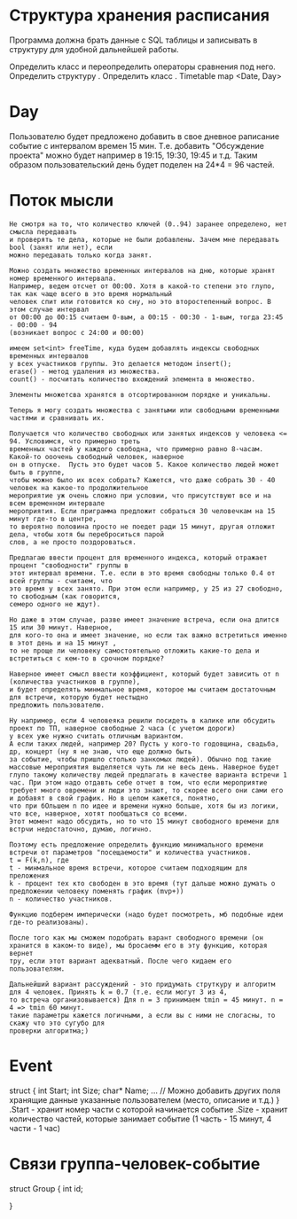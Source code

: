 # Структура хранения расписания
Программа должна брать данные с SQL таблицы и записывать в структуру для удобной дальнейшей работы.

Определить класс <Date> и переопределить операторы сравнения под него.
Определить структуру <Day>.
Определить класс <Timetable>. Timetable map <Date, Day>

# Day

Пользователю будет предложено добавить в свое дневное раписание событие с интервалом времен 15 мин.
Т.е. добавить "Обсуждение проекта" можно будет например в 19:15, 19:30, 19:45 и т.д. Таким образом
пользовательский день будет поделен на 24*4 = 96 частей.

# Поток мысли

    Не смотря на то, что количество ключей (0..94) заранее определено, нет смысла передавать
    и проверять те дела, которые не были добавлены. Зачем мне передавать bool (занят или нет), если
    можно передавать только когда занят.

    Можно создать множество временных интервалов на дню, которые хранят номер временного интервала.
    Например, ведем отсчет от 00:00. Хотя в какой-то степени это глупо, так как чаще всего в это время нормальный
    человек спит или готовится ко сну, но это второстепенный вопрос. В этом случае интервал
    от 00:00 до 00:15 считаем 0-вым, а 00:15 - 00:30 - 1-вым, тогда 23:45 - 00:00 - 94 
    (возникает вопрос с 24:00 и 00:00) 

    имеем set<int> freeTime, куда будем добавлять индексы свободных временных интервалов
    у всех участников группы. Это делается методом insert();
    erase() - метод удаления из множества.
    count() - посчитать количество вхождений элемента в множество.

    Элементы множетсва хранятся в отсортированном порядке и уникальны.

    Теперь я могу создать множества с занятыми или свободными временными частями и сравнивать их.

    Получается что количество свободных или занятых индексов у человека <= 94. Условимся, что примерно треть 
    временных частей у каждого свободна, что примерно равно 8-часам. Какой-то ооочень свободный человек, наверное
    он в отпуске.  Пусть это будет часов 5. Какое количество людей может быть в группе, 
    чтобы можно было их всех собрать? Кажется, что даже собрать 30 - 40 человек на какое-то продолжительное 
    мероприятие уж очень сложно при условии, что присутствуют все и на всем временном интервале
    мероприятия. Если приграмма предложит собраться 30 человечкам на 15 минут где-то в центре, 
    то вероятно половина просто не поедет ради 15 минут, другая отложит дела, чтобы хотя бы переброситься парой
    слов, а не просто поздороваться.

    Предлагаю ввести процент для временного индекса, который отражает процент "свободности" группы в 
    этот интервал времени. Т.е. если в это время свободны только 0.4 от всей группы - считаем, что
    это время у всех занято. При этом если например, у 25 из 27 свободно, то свободным (как говорится, 
    семеро одного не ждут).

    Но даже в этом случае, разве имеет значение встреча, если она длится 15 или 30 минут. Наверное,
    для кого-то она и имеет значение, но если так важно встретиться именно в этот день и на 15 минут ,
    то не проще ли человеку самостоятельно отложить какие-то дела и встретиться с кем-то в срочном порядке?

    Наверное имеет смысл ввести коэффициент, который будет зависить от n (количества участников в группе),
    и будет определять минмальное время, которое мы считаем достаточным для встречи, которую будет нестыдно
    предложить пользователю.

    Ну например, если 4 человеяка решили посидеть в калике или обсудить проект по ТП, наверное свободные 2 часа (с учетом дороги) 
    у всех уже нужно считать отличным вариантом. 
    А если таких людей, например 20? Пусть у кого-то годовщина, свадьба, др, концерт (ну я не знаю, что еще должно быть
    за событие, чтобы пришло столько занкомых людей). Обычно под такие массовые мероприятия выделяется чуть ли не весь день. Наверное будет
    глупо такому количеству людей предлагать в качестве варианта встречи 1 час. При этом надо отдавть себе отчет в том, что если мероприятие
    требует много овремени и люди это знают, то скорее всего они сами его и добавят в свой график. Но в целом кажется, понятно, 
    что при бОльшем n по идее и времени нужно больше, хотя бы из логики, что все, наверное, хотят пообщаться со всеми. 
    Этот момент надо обсудить, но то что 15 минут свободного времени для встрчи недостаточно, думаю, логично.

    Поэтому есть предложение определить функцию минимального времени встречи от параметров "посещаемости" и количества участников.
    t = F(k,n), где 
    t - минмальное время встречи, которое считаем подходящим для преложения
    k - процент тех кто свободен в это время (тут дальше можно думать о предложении человеку поменять график (mvp+))
    n - количество участников.

    Функцию подберем имперически (надо будет посмотреть, мб подобные идеи где-то реализованы).

    После того как мы сможем подобрать варант свободного времени (он хранится в каком-то виде), мы бросаемм его в эту функцию, которая вернет
    тру, если этот вариант адекватный. После чего кидаем его пользователям.

    Дальнейший вариант рассуждений - это придумать струткуру и алгоритм для 4 человек. Принять k = 0.7 (т.е. если могут 3 из 4,
    то встреча организовывается) Для n = 3 принимаем tmin = 45 минут. n = 4 => tmin 60 минут.
    такие параметры кажется логичными, а если вы с ними не слогасны, то скажу что это сугубо для 
    проверки алгоритма;)


# Event
struct <Event> {
    int Start;
    int Size;
    char* Name;
    ... // Можно добавить других поля хранящие данные указанные пользователем (место, описание и т.д.)
}
.Start - хранит номер части с которой начинается событие
.Size - хранит количество частей, которые занимает событие (1 часть - 15 минут, 4 части - 1 час)

# Связи группа-человек-событие
struct Group { 
    int id;
    
}